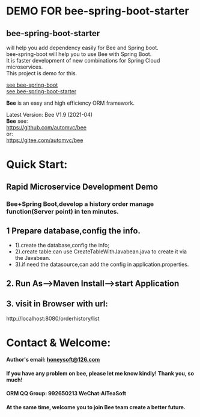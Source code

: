 
DEMO FOR bee-spring-boot-starter
=========
## bee-spring-boot-starter 
will help you add dependency easily for Bee and Spring boot.  
bee-spring-boot will help you to use Bee with Spring Boot.   
It is faster development of new combinations for Spring Cloud microservices.   
This project is demo for this.  
 
[see bee-spring-boot](../../../bee-springboot)  
[see bee-spring-boot-starter](../../../bee-spring-boot-starter)  

**Bee** is an easy and high efficiency ORM framework.   

Latest Version: Bee V1.9 (2021-04)  
**Bee** see:  
https://github.com/automvc/bee  
or:  
https://gitee.com/automvc/bee  


Quick Start:
=========	
##  Rapid Microservice Development Demo  
###  Bee+Spring Boot,develop a history order manage function(Server point) in ten minutes. 
## 1 Prepare database,config the info. 
*  1).create the database,config the info; 
*  2).create table:can use CreateTableWithJavabean.java to create it via the Javabean. 
*  3).if need the datasource,can add the config in application.properties. 

## 2. Run As-->Maven Install-->start Application   
## 3. visit in Browser with url:  
http://localhost:8080/orderhistory/list 


Contact & Welcome:
=========	
#### Author's email:    honeysoft@126.com  
#### If you have any problem on bee, please let me know kindly! Thank you, so much!  
#### ORM QQ Group: 992650213     WeChat:AiTeaSoft  
#### At the same time, welcome you to join Bee team create a better future. 